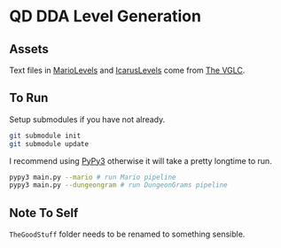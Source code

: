 # QD DDA Level Generation

## Assets

Text files in [MarioLevels](./MarioLevels) and [IcarusLevels](./IcarusLevels) come from [The VGLC](https://github.com/TheVGLC/TheVGLC).

## To Run

Setup submodules if you have not already.

```bash
git submodule init
git submodule update
```

I recommend using [PyPy3](https://www.pypy.org/) otherwise it will take a pretty longtime to run.

```bash
pypy3 main.py --mario # run Mario pipeline
pypy3 main.py --dungeongram # run DungeonGrams pipeline
```

## Note To Self

`TheGoodStuff` folder needs to be renamed to something sensible. 